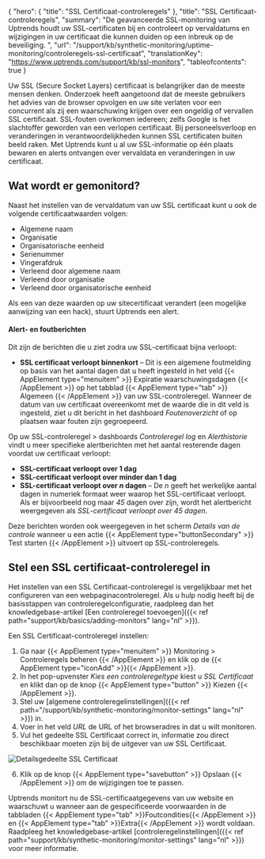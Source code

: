 {
  "hero": {
    "title": "SSL Certificaat-controleregels"
  },
  "title": "SSL Certificaat-controleregels",
  "summary": "De geavanceerde SSL-monitoring van Uptrends houdt uw SSL-certificaten bij en controleert op vervaldatums en wijzigingen in uw certificaat die kunnen duiden op een inbreuk op de beveiliging. ",
  "url": "/support/kb/synthetic-monitoring/uptime-monitoring/controleregels-ssl-certificaat",
  "translationKey": "https://www.uptrends.com/support/kb/ssl-monitors",
  "tableofcontents": true
}

Uw SSL (Secure Socket Layers) certificaat is belangrijker dan de meeste mensen denken. Onderzoek heeft aangetoond dat de meeste gebruikers het advies van de browser opvolgen en uw site verlaten voor een concurrent als zij een waarschuwing krijgen over een ongeldig of vervallen SSL certificaat. SSL-fouten overkomen iedereen; zelfs Google is het slachtoffer geworden van een verlopen certificaat. Bij personeelsverloop en veranderingen in verantwoordelijkheden kunnen SSL certificaten buiten beeld raken. Met Uptrends kunt u al uw SSL-informatie op één plaats bewaren en alerts ontvangen over vervaldata en veranderingen in uw certificaat.

## Wat wordt er gemonitord?

Naast het instellen van de vervaldatum van uw SSL certificaat kunt u ook de volgende certificaatwaarden volgen:

-   Algemene naam
-   Organisatie
-   Organisatorische eenheid
-   Serienummer
-   Vingerafdruk
-   Verleend door algemene naam
-   Verleend door organisatie
-   Verleend door organisatorische eenheid

Als een van deze waarden op uw sitecertificaat verandert (een mogelijke aanwijzing van een hack), stuurt Uptrends een alert.

#### Alert- en foutberichten

Dit zijn de berichten die u ziet zodra uw SSL-certificaat bijna verloopt:

- **SSL certificaat verloopt binnenkort** – Dit is een algemene foutmelding op basis van het aantal dagen dat u heeft ingesteld in het veld {{< AppElement type="menuitem" >}} Expiratie waarschuwingsdagen {{< /AppElement >}} op het tabblad {{< AppElement type="tab" >}} Algemeen {{< /AppElement >}} van uw SSL-controleregel. Wanneer de datum van uw certificaat overeenkomt met de waarde die in dit veld is ingesteld, ziet u dit bericht in het dashboard *Foutenoverzicht* of op plaatsen waar fouten zijn gegroepeerd.

Op uw SSL-controleregel > dashboards *Controleregel log* en *Alerthistorie* vindt u meer specifieke alertberichten met het aantal resterende dagen voordat uw certificaat verloopt: 

- **SSL-certificaat verloopt over 1 dag**
- **SSL-certificaat verloopt over minder dan 1 dag**
- **SSL-certificaat verloopt over *n* dagen** – De *n* geeft het werkelijke aantal dagen in numeriek formaat weer waarop het SSL-certificaat verloopt. Als er bijvoorbeeld nog maar *45* dagen over zijn, wordt het alertbericht weergegeven als *SSL-certificaat verloopt over 45 dagen*.

Deze berichten worden ook weergegeven in het scherm *Details van de controle* wanneer u een actie {{< AppElement type="buttonSecondary" >}} Test starten {{< /AppElement >}} uitvoert op SSL-controleregels.

## Stel een SSL certificaat-controleregel in

Het instellen van een SSL Certificaat-controleregel is vergelijkbaar met het configureren van een webpaginacontroleregel. Als u hulp nodig heeft bij de basisstappen van controleregelconfiguratie, raadpleeg dan het knowledgebase-artikel [Een controleregel toevoegen]({{< ref path="support/kb/basics/adding-monitors" lang="nl" >}}).

Een SSL Certificaat-controleregel instellen:

1. Ga naar {{< AppElement type="menuitem" >}} Monitoring > Controleregels beheren {{< /AppElement >}} en klik op de {{< AppElement type="iconAdd" >}}{{< /AppElement >}}.
2. In het pop-upvenster *Kies een controleregeltype* kiest u *SSL Certificaat* en klikt dan op de knop {{< AppElement type="button" >}} Kiezen {{< /AppElement >}}.  
3. Stel uw [algemene controleregelinstellingen]({{< ref path="/support/kb/synthetic-monitoring/monitor-settings" lang="nl" >}}) in.
4. Voer in het veld *URL* de URL of het browseradres in dat u wilt monitoren.
5. Vul het gedeelte SSL Certificaat correct in, informatie zou direct beschikbaar moeten zijn bij de uitgever van uw SSL Certificaat.

![Detailsgedeelte SSL Certificaat](/img/content/scr_ssl-certificate-details.min.png)

6. Klik op de knop {{< AppElement type="savebutton" >}} Opslaan {{< /AppElement >}} om de wijzigingen toe te passen.

Uptrends monitort nu de SSL-certificaatgegevens van uw website en waarschuwt u wanneer aan de gespecificeerde voorwaarden in de tabbladen {{< AppElement type="tab" >}}Foutcondities{{< /AppElement >}} en {{< AppElement type="tab" >}}Extra{{< /AppElement >}} wordt voldaan. Raadpleeg het knowledgebase-artikel [controleregelinstellingen]({{< ref path="support/kb/synthetic-monitoring/monitor-settings" lang="nl" >}}) voor meer informatie.